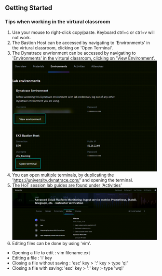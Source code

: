 ## Getting Started

### Tips when working in the virtural classroom

1. Use your mouse to right-click copy/paste. Keyboard ctrl+c or ctrl+v will not work.
2. The Bastion Host can be accessed by navigating to 'Environments' in the virtural classroom, clicking on 'Open Terminal'.
3. The Dynatrace envrionment can be accessed by navigating to 'Environments' in the virtural classroom, clicking on 'View Environment'.
![started 1](../../assets/images/started_1.png)
4. You can open multiple terminals, by duplicating the 'https://university.dynatrace.com/' and opening the terminal.
5. The HoT session lab guides are found under 'Activities'
![started 2](../../assets/images/started_2.png)
6. Editing files can be done by using 'vim'.
- Opening a file to edit : vim filename.ext
- Editing a file : 'i' key
- Closing a file without saving : 'esc' key > ':' key > type 'q!'
- Closing a file with saving: 'esc' key > ':' key > type 'wq!'